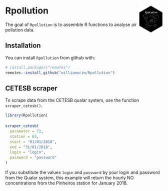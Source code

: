 
# Rpollution <img src="man/figures/logo.png" align="right" width = "15%">

The goal of `Rpollution` is to assemble R functions to analyse air
pollution data.

## Installation

You can install `Rpollution` from github with:

``` r
# install.packages("remotes")
remotes::install_github("williamorim/Rpollution")
```

## CETESB scraper

To scrape data from the CETESB qualar system, use the function
`scraper_cetesb()`.

``` r
library(Rpollution)

scraper_cetesb(
  parameter = 72, 
  station = 63, 
  start = "01/01/2018", 
  end = "31/01/2018", 
  login = "login", 
  password = "password"
)
```

If you substitute the values `login` and `password` by your login and
password from the Qualar system, this example will return the hourly NO
concentrations from the Pinheiros station for January 2018.
